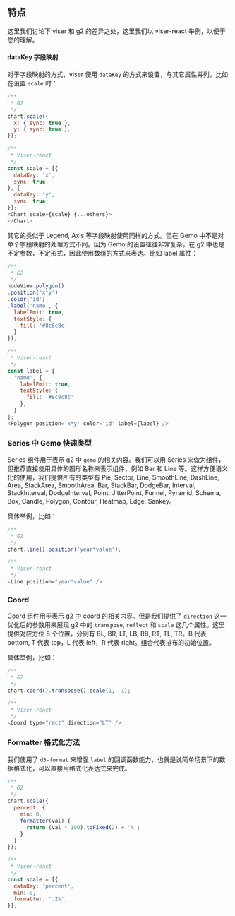 ## 特点

这里我们讨论下 viser 和 g2 的差异之处，这里我们以 viser-react 举例，以便于您的理解。

#### dataKey 字段映射

对于字段映射的方式，viser 使用 `dataKey` 的方式来设置，与其它属性并列，比如在设置 `scale` 时：

```js
/**
 * G2
 */
chart.scale({
  x: { sync: true },
  y: { sync: true },
});
```
```js
/**
 * Viser-react
 */
const scale = [{
  dataKey: 'x',
  sync: true,
}, {
  dataKey: 'y',
  sync: true,
}];
<Chart scale={scale} {...others}>
</Chart>
```

其它的类似于 Legend, Axis 等字段映射使用同样的方式。但在 Gemo 中不是对单个字段映射的处理方式不同。因为 Gemo 的设置往往非常复杂，在 g2 中也是不定参数，不定形式，因此使用数组的方式来表达。比如 label 属性：

```js
/**
 * G2
 */
nodeView.polygon()
.position('x*y')
.color('id')
.label('name', {
  labelEmit: true,
  textStyle: {
    fill: '#8c8c8c'
  }
});
```
```js
/**
 * Viser-react
 */
const label = [
  'name', {
    labelEmit: true,
    textStyle: {
      fill: '#8c8c8c'
    },
  }
];
<Polygon position='x*y' color='id' label={label} />
```

### Series 中 Gemo 快速类型

Series 组件用于表示 g2 中 `gemo` 的相关内容。我们可以用 Series 来做为组件，但推荐直接使用具体的图形名称来表示组件，例如 Bar 和 Line 等。这样方便语义化的使用，我们提供所有的类型有 Pie, Sector, Line, SmoothLine, DashLine, Area, StackArea, SmoothArea, Bar, StackBar, DodgeBar, Interval, StackInterval, DodgeInterval, Point, JitterPoint, Funnel, Pyramid, Schema, Box, Candle, Polygon, Contour, Heatmap, Edge, Sankey。

具体举例，比如：

```js
/**
 * G2
 */
chart.line().position('year*value');
```
```js
/**
 * Viser-react
 */
<Line position="year*value" />
```

### Coord

Coord 组件用于表示 g2 中 coord 的相关内容。但是我们提供了 `direction` 这一优化后的参数用来展现 g2 中的 `transpose`, `reflect` 和 `scale` 这几个属性。这里提供对应方位 8 个位置，分别有 BL, BR, LT, LB, RB, RT, TL, TR。B 代表 bottom, T 代表 top，L 代表 left，R 代表 right。组合代表排布的初始位置。

具体举例，比如：

```js
/**
 * G2
 */
chart.coord().transpose().scale(1, -1);
```
```js
/**
 * Viser-react
 */
<Coord type="rect" direction="LT" />
```

### Formatter 格式化方法

我们使用了 `d3-format` 来增强 `label` 的回调函数能力，也就是说简单场景下的数据格式化，可以直接用格式化表达式来完成。

```js
/**
 * G2
 */
chart.scale({
  percent: {
    min: 0,
    formatter(val) {
      return (val * 100).toFixed(2) + '%';
    }
  }
});
```
```js
/**
 * Viser-react
 */
const scale = [{
  dataKey: 'percent',
  min: 0,
  formatter: '.2%',
}];
```